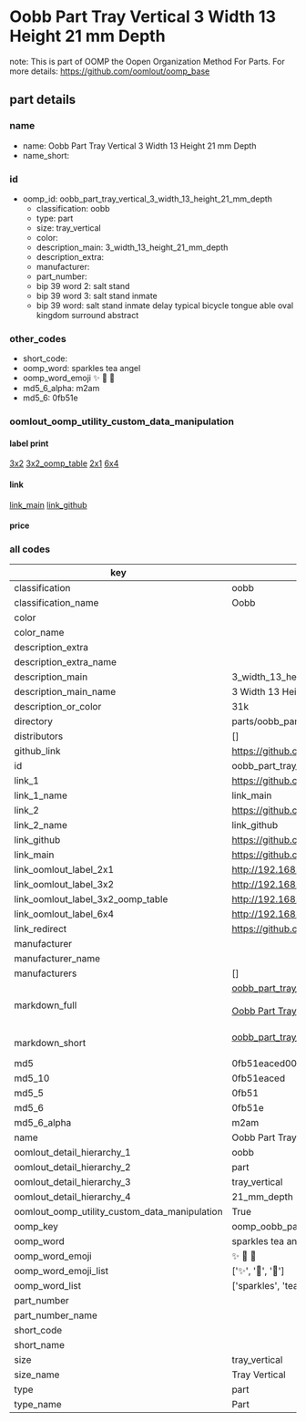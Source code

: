 # Oobb Part Tray Vertical 3 Width 13 Height 21 mm Depth  

note: This is part of OOMP the Oopen Organization Method For Parts. For more details: https://github.com/oomlout/oomp_base

##  part details
  







### name
* name: Oobb Part Tray Vertical 3 Width 13 Height 21 mm Depth
* name_short: 
### id
* oomp_id: oobb_part_tray_vertical_3_width_13_height_21_mm_depth
  * classification: oobb
  * type: part
  * size: tray_vertical
  * color: 
  * description_main: 3_width_13_height_21_mm_depth
  * description_extra: 
  * manufacturer: 
  * part_number: 
  * bip 39 word 2: salt stand
  * bip 39 word 3: salt stand inmate
  * bip 39 word: salt stand inmate delay typical bicycle tongue able oval kingdom surround abstract

### other_codes
* short_code: 
* oomp_word: sparkles tea angel
* oomp_word_emoji :sparkles: :tea: :angel:
* md5_6_alpha: m2am
* md5_6: 0fb51e






### oomlout_oomp_utility_custom_data_manipulation
#### label print
[3x2](http://192.168.1.245:1112/?label=oomp%20m2am)
[3x2_oomp_table](http://192.168.1.108:1112/?label=oomp%20m2am)
[2x1](http://192.168.1.242:1112/?label=oomp%20m2am)
[6x4](http://192.168.1.55:1112/?label=oomp%20m2am)    

#### link

[link_main](https://github.com/oomlout/oomlout_oomp_version_1_messy/tree/main/parts/oobb_part_tray_vertical_3_width_13_height_21_mm_depth) [link_github](https://github.com/oomlout/oomlout_oomp_version_1_messy/tree/main/parts/oobb_part_tray_vertical_3_width_13_height_21_mm_depth)                             

#### price







### all codes 
| key | value |  
| --- | --- |  
| classification | oobb |  
| classification_name | Oobb |  
| color |  |  
| color_name |  |  
| description_extra |  |  
| description_extra_name |  |  
| description_main | 3_width_13_height_21_mm_depth |  
| description_main_name | 3 Width 13 Height 21 mm Depth |  
| description_or_color | 31k |  
| directory | parts/oobb_part_tray_vertical_3_width_13_height_21_mm_depth |  
| distributors | [] |  
| github_link | https://github.com/oomlout/oomlout_oomp_part_src/tree/main/parts/oobb_part_tray_vertical_3_width_13_height_21_mm_depth |  
| id | oobb_part_tray_vertical_3_width_13_height_21_mm_depth |  
| link_1 | https://github.com/oomlout/oomlout_oomp_version_1_messy/tree/main/parts/oobb_part_tray_vertical_3_width_13_height_21_mm_depth |  
| link_1_name | link_main |  
| link_2 | https://github.com/oomlout/oomlout_oomp_version_1_messy/tree/main/parts/oobb_part_tray_vertical_3_width_13_height_21_mm_depth |  
| link_2_name | link_github |  
| link_github | https://github.com/oomlout/oomlout_oomp_version_1_messy/tree/main/parts/oobb_part_tray_vertical_3_width_13_height_21_mm_depth |  
| link_main | https://github.com/oomlout/oomlout_oomp_version_1_messy/tree/main/parts/oobb_part_tray_vertical_3_width_13_height_21_mm_depth |  
| link_oomlout_label_2x1 | http://192.168.1.242:1112/?label=oomp%20m2am |  
| link_oomlout_label_3x2 | http://192.168.1.245:1112/?label=oomp%20m2am |  
| link_oomlout_label_3x2_oomp_table | http://192.168.1.108:1112/?label=oomp%20m2am |  
| link_oomlout_label_6x4 | http://192.168.1.55:1112/?label=oomp%20m2am |  
| link_redirect | https://github.com/oomlout/oomlout_oomp_version_1_messy/tree/main/parts/oobb_part_tray_vertical_3_width_13_height_21_mm_depth |  
| manufacturer |  |  
| manufacturer_name |  |  
| manufacturers | [] |  
| markdown_full | [oobb_part_tray_vertical_3_width_13_height_21_mm_depth](none)<br>[](none)<br>[Oobb Part Tray Vertical 3 Width 13 Height 21 Mm Depth](none)<br><br> |  
| markdown_short | [oobb_part_tray_vertical_3_width_13_height_21_mm_depth](none)<br><br> |  
| md5 | 0fb51eaced005c8c57f5f39ee8b525f5 |  
| md5_10 | 0fb51eaced |  
| md5_5 | 0fb51 |  
| md5_6 | 0fb51e |  
| md5_6_alpha | m2am |  
| name | Oobb Part Tray Vertical 3 Width 13 Height 21 mm Depth |  
| oomlout_detail_hierarchy_1 | oobb |  
| oomlout_detail_hierarchy_2 | part |  
| oomlout_detail_hierarchy_3 | tray_vertical |  
| oomlout_detail_hierarchy_4 | 21_mm_depth |  
| oomlout_oomp_utility_custom_data_manipulation | True |  
| oomp_key | oomp_oobb_part_tray_vertical_3_width_13_height_21_mm_depth |  
| oomp_word | sparkles tea angel |  
| oomp_word_emoji | :sparkles: :tea: :angel: |  
| oomp_word_emoji_list | [':sparkles:', ':tea:', ':angel:'] |  
| oomp_word_list | ['sparkles', 'tea', 'angel'] |  
| part_number |  |  
| part_number_name |  |  
| short_code |  |  
| short_name |  |  
| size | tray_vertical |  
| size_name | Tray Vertical |  
| type | part |  
| type_name | Part |  
